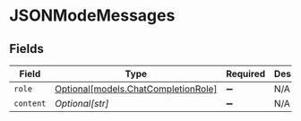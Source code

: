 # JSONModeMessages


## Fields

| Field                                                                  | Type                                                                   | Required                                                               | Description                                                            |
| ---------------------------------------------------------------------- | ---------------------------------------------------------------------- | ---------------------------------------------------------------------- | ---------------------------------------------------------------------- |
| `role`                                                                 | [Optional[models.ChatCompletionRole]](../models/chatcompletionrole.md) | :heavy_minus_sign:                                                     | N/A                                                                    |
| `content`                                                              | *Optional[str]*                                                        | :heavy_minus_sign:                                                     | N/A                                                                    |